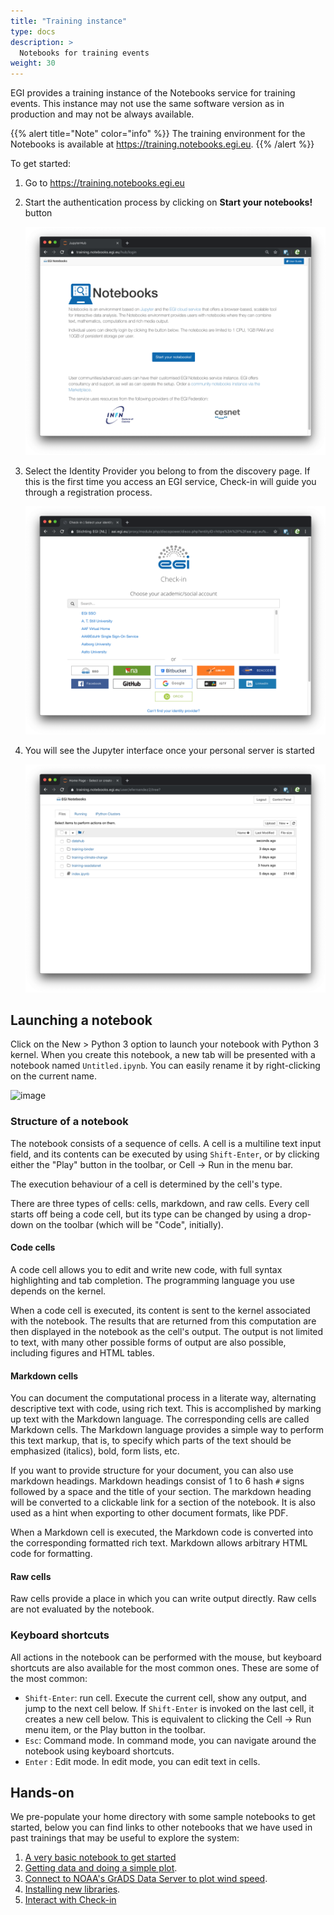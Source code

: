 ```yaml
---
title: "Training instance"
type: docs
description: >
  Notebooks for training events
weight: 30
---
```


EGI provides a training instance of the Notebooks service for training
events. This instance may not use the same software version as in
production and may not be always available.

{{% alert title="Note" color="info" %}}
The training environment for the Notebooks is available at
<https://training.notebooks.egi.eu>.
{{% /alert %}}

To get started:

1.  Go to <https://training.notebooks.egi.eu>

1.  Start the authentication process by clicking on **Start your
    notebooks!** button

    ![image](training-front.png)

1.  Select the Identity Provider you belong to from the discovery page.
    If this is the first time you access an EGI service, Check-in will
    guide you through a registration process.

    ![image](checkin.png)

1.  You will see the Jupyter interface once your personal server is
    started

    ![image](classic.png)

## Launching a notebook

Click on the New \> Python 3 option to launch your notebook with Python
3 kernel. When you create this notebook, a new tab will be presented
with a notebook named `Untitled.ipynb`. You can easily
rename it by right-clicking on the current name.

![image](new-classic.png)

### Structure of a notebook

The notebook consists of a sequence of cells. A cell is a multiline text
input field, and its contents can be executed by using `Shift-Enter`, or
by clicking either the "Play" button in the toolbar, or
Cell -\> Run in the menu bar.

The execution behaviour of a cell is determined by the cell's type.

There are three types of cells: cells, markdown, and raw cells. Every
cell starts off being a code cell, but its type can be changed by using
a drop-down on the toolbar (which will be "Code", initially).

#### Code cells

A code cell allows you to edit and write new code, with full syntax
highlighting and tab completion. The programming language you use
depends on the kernel.

When a code cell is executed, its content is sent to the kernel
associated with the notebook. The results that are returned from this
computation are then displayed in the notebook as the cell's output. The
output is not limited to text, with many other possible forms of output
are also possible, including figures and HTML tables.

#### Markdown cells

You can document the computational process in a literate way,
alternating descriptive text with code, using rich text. This is
accomplished by marking up text with the Markdown language. The
corresponding cells are called Markdown cells. The Markdown language
provides a simple way to perform this text markup, that is, to specify
which parts of the text should be emphasized (italics), bold, form
lists, etc.

If you want to provide structure for your document, you can also use
markdown headings. Markdown headings consist of 1 to 6 hash
`#` signs followed by a space and the title of your
section. The markdown heading will be converted to a clickable link for
a section of the notebook. It is also used as a hint when exporting to
other document formats, like PDF.

When a Markdown cell is executed, the Markdown code is converted into
the corresponding formatted rich text. Markdown allows arbitrary HTML
code for formatting.

#### Raw cells

Raw cells provide a place in which you can write output directly. Raw
cells are not evaluated by the notebook.

### Keyboard shortcuts

All actions in the notebook can be performed with the mouse, but
keyboard shortcuts are also available for the most common ones. These
are some of the most common:

-   `Shift-Enter`: run cell. Execute the current cell, show any output,
    and jump to the next cell below. If `Shift-Enter` is invoked on the
    last cell, it creates a new cell below. This is equivalent to
    clicking the Cell -\> Run menu item, or the Play button in the
    toolbar.
-   `Esc`: Command mode. In command mode, you can navigate around the
    notebook using keyboard shortcuts.
-   `Enter` : Edit mode. In edit mode, you can edit text in cells.

Hands-on
--------

We pre-populate your home directory with some sample notebooks to get
started, below you can find links to other notebooks that we have used
in past trainings that may be useful to explore the system:

1.  [A very basic notebook to get
    started](https://github.com/EGI-Foundation/training-notebooks-di4r-2018/blob/master/00-first-notebook.ipynb)
2.  [Getting data and doing a simple
    plot](https://github.com/EGI-Foundation/training-notebooks-climate-change/blob/master/cckp_historical_temperature.ipynb).
3.  [Connect to NOAA\'s GrADS Data Server to plot wind
    speed](https://github.com/EGI-Foundation/training-notebooks-di4r-2018/blob/master/02-wind-nowcast.ipynb).
4.  [Installing new
    libraries](https://github.com/EGI-Foundation/training-notebooks-di4r-2018/blob/master/03-customizing.ipynb).
5.  [Interact with
    Check-in](https://github.com/EGI-Foundation/training-notebooks-di4r-2018/blob/master/04-check-in.ipynb)
